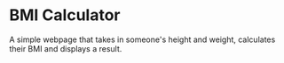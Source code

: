 # BMI Calculator
A simple webpage that takes in someone's height and weight, calculates their BMI and displays a result.
